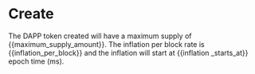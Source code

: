# Create

The DAPP token created will have a maximum supply of {{maximum_supply_amount}}. The inflation per block rate is {{inflation_per_block}} and the inflation will start at {{inflation _starts_at}} epoch time (ms).